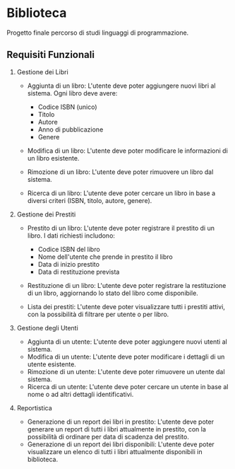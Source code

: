 # Biblioteca

Progetto finale percorso di studi linguaggi di programmazione.

## Requisiti Funzionali

1. Gestione dei Libri

   - Aggiunta di un libro: L'utente deve poter aggiungere nuovi libri al sistema.
     Ogni libro deve avere:

     - Codice ISBN (unico)
     - Titolo
     - Autore
     - Anno di pubblicazione
     - Genere

   - Modifica di un libro: L'utente deve poter modificare le informazioni di un libro
     esistente.
   - Rimozione di un libro: L'utente deve poter rimuovere un libro dal sistema.
   - Ricerca di un libro: L'utente deve poter cercare un libro in base a diversi criteri (ISBN, titolo, autore, genere).

2. Gestione dei Prestiti

   - Prestito di un libro: L'utente deve poter registrare il prestito di un libro. I dati richiesti includono:

     - Codice ISBN del libro
     - Nome dell'utente che prende in prestito il libro
     - Data di inizio prestito
     - Data di restituzione prevista

   - Restituzione di un libro: L'utente deve poter registrare la restituzione di un
     libro, aggiornando lo stato del libro come disponibile.
   - Lista dei prestiti: L'utente deve poter visualizzare tutti i prestiti attivi, con la
     possibilità di filtrare per utente o per libro.

3. Gestione degli Utenti

   - Aggiunta di un utente: L'utente deve poter aggiungere nuovi utenti al sistema.
   - Modifica di un utente: L'utente deve poter modificare i dettagli di un utente
     esistente.
   - Rimozione di un utente: L'utente deve poter rimuovere un utente dal sistema.
   - Ricerca di un utente: L'utente deve poter cercare un utente in base al nome o
     ad altri dettagli identificativi.

4. Reportistica
   - Generazione di un report dei libri in prestito: L'utente deve poter generare un
     report di tutti i libri attualmente in prestito, con la possibilità di ordinare per
     data di scadenza del prestito.
   - Generazione di un report dei libri disponibili: L'utente deve poter visualizzare
     un elenco di tutti i libri attualmente disponibili in biblioteca.
